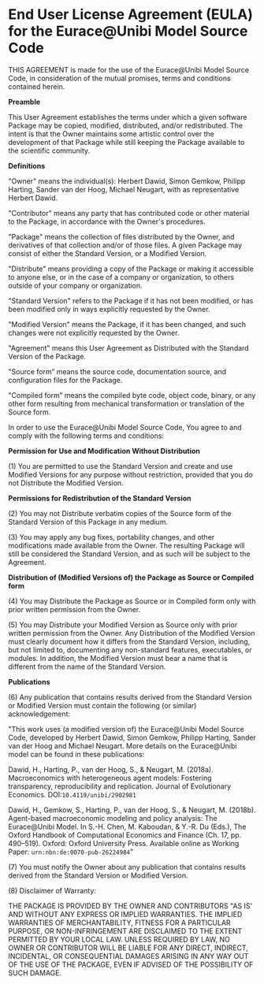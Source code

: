 # End User License Agreement (EULA) for the Eurace@Unibi Model Source Code

THIS AGREEMENT is made for the use of the Eurace@Unibi Model Source Code, in consideration of the mutual promises, terms and conditions contained herein.

**Preamble**

This User Agreement establishes the terms under which a given software Package may be copied, modified, distributed, and/or redistributed. The intent is that the Owner maintains some artistic control over the development of that Package while still keeping the Package available to the scientific community.

**Definitions**

"Owner" means the individual(s): Herbert Dawid, Simon Gemkow, Philipp Harting, Sander van der Hoog, Michael Neugart, with as representative Herbert Dawid.

"Contributor" means any party that has contributed code or other material to the Package, in accordance with the Owner's procedures.

"Package" means the collection of files distributed by the Owner, and derivatives of that collection and/or of those files. A given Package may consist of either the Standard Version, or a Modified Version.

"Distribute" means providing a copy of the Package or making it accessible to anyone else, or in the case of a company or organization, to others outside of your company or organization.

"Standard Version" refers to the Package if it has not been modified, or has been modified only in ways explicitly requested by the Owner.

"Modified Version" means the Package, if it has been changed, and such changes were not explicitly requested by the Owner.

"Agreement" means this User Agreement as Distributed with the Standard Version of the Package.

"Source form” means the source code, documentation source, and configuration files for the Package.

"Compiled form” means the compiled byte code, object code, binary, or any other form resulting from mechanical transformation or translation of the Source form.


In order to use the Eurace@Unibi Model Source Code, You agree to and comply with the following terms and conditions:


**Permission for Use and Modification Without Distribution**

(1) You are permitted to use the Standard Version and create and use Modified Versions for any purpose without restriction, provided that you do not Distribute the Modified Version.

**Permissions for Redistribution of the Standard Version**

(2) You may not Distribute verbatim copies of the Source form of the Standard Version of this Package in any medium. 

(3) You may apply any bug fixes, portability changes, and other modifications made available from the Owner. The resulting Package will still be considered the Standard Version, and as such will be subject to the Agreement.  

**Distribution of (Modified Versions of) the Package as Source or Compiled form**

(4) You may Distribute the Package as Source or in Compiled form only with prior written permission from the Owner.

(5) You may Distribute your Modified Version as Source only with prior written permission from the Owner. Any Distribution of the Modified Version must clearly document how it differs from the Standard Version, including, but not limited to, documenting any non-standard features, executables, or modules. In addition, the Modified Version must bear a name that is different from the name of the Standard Version. 

**Publications**

(6) Any publication that contains results derived from the Standard Version or Modified Version must contain the following (or similar) acknowledgement:

"This work uses (a modified version of) the Eurace@Unibi Model Source Code, developed by Herbert Dawid, Simon Gemkow, Philipp Harting, Sander van der Hoog and Michael Neugart. More details on the Eurace@Unibi model can be found in these publications:

Dawid, H., Harting, P., van der Hoog, S., & Neugart, M. (2018a). Macroeconomics with heterogeneous agent models: Fostering transparency, reproducibility and replication. Journal of Evolutionary Economics. DOI:`10.4119/unibi/2902981`

Dawid, H., Gemkow, S., Harting, P., van der Hoog, S., & Neugart, M. (2018b). Agent-based macroeconomic modeling and policy analysis: The Eurace@Unibi Model. In S.-H. Chen, M. Kaboudan, & Y.-R. Du (Eds.), The Oxford Handbook of Computational Economics and Finance (Ch. 17, pp. 490–519). Oxford: Oxford University Press.
Available online as Working Paper: `urn:nbn:de:0070-pub-26224984`"


(7) You must notify the Owner about any publication that contains results derived from the Standard Version or Modified Version.


(8) Disclaimer of Warranty:

THE PACKAGE IS PROVIDED BY THE OWNER AND CONTRIBUTORS "AS IS' AND WITHOUT ANY EXPRESS OR IMPLIED
WARRANTIES. THE IMPLIED WARRANTIES OF MERCHANTABILITY, FITNESS FOR A PARTICULAR PURPOSE, OR NON-INFRINGEMENT ARE DISCLAIMED TO THE EXTENT PERMITTED BY YOUR LOCAL LAW. UNLESS REQUIRED BY LAW, NO OWNER OR CONTRIBUTOR WILL BE LIABLE FOR ANY DIRECT, INDIRECT, INCIDENTAL, OR CONSEQUENTIAL DAMAGES ARISING IN ANY WAY OUT OF THE USE OF THE PACKAGE, EVEN IF ADVISED OF THE POSSIBILITY OF SUCH DAMAGE.
